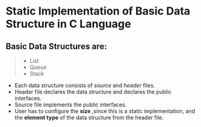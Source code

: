 # Static Implementation of Basic Data Structure in C Language

## Basic Data Structures are:
>- List
>- Queue
>- Stack


- Each data structure consists of *source* and *header* files.
- Header file declares the data structure and declares the public interfaces.
- Source file implements the public interfaces.
- User has to configure the **size** ,since this is a static implementation, and the **element type** of the data structure from the header file.

